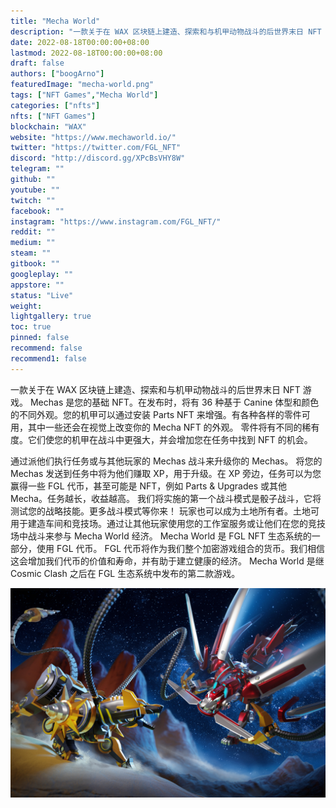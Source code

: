 ```yaml
---
title: "Mecha World"
description: "一款关于在 WAX 区块链上建造、探索和与机甲动物战斗的后世界末日 NFT 游戏."
date: 2022-08-18T00:00:00+08:00
lastmod: 2022-08-18T00:00:00+08:00
draft: false
authors: ["boogArno"]
featuredImage: "mecha-world.png"
tags: ["NFT Games","Mecha World"]
categories: ["nfts"]
nfts: ["NFT Games"]
blockchain: "WAX"
website: "https://www.mechaworld.io/"
twitter: "https://twitter.com/FGL_NFT"
discord: "http://discord.gg/XPcBsVHY8W"
telegram: ""
github: ""
youtube: ""
twitch: ""
facebook: ""
instagram: "https://www.instagram.com/FGL_NFT/"
reddit: ""
medium: ""
steam: ""
gitbook: ""
googleplay: ""
appstore: ""
status: "Live"
weight: 
lightgallery: true
toc: true
pinned: false
recommend: false
recommend1: false
---
```

一款关于在 WAX 区块链上建造、探索和与机甲动物战斗的后世界末日 NFT 游戏。
Mechas 是您的基础 NFT。在发布时，将有 36 种基于 Canine 体型和颜色的不同外观。您的机甲可以通过安装 Parts NFT 来增强。有各种各样的零件可用，其中一些还会在视觉上改变你的 Mecha NFT 的外观。
零件将有不同的稀有度。它们使您的机甲在战斗中更强大，并会增加您在任务中找到 NFT 的机会。

通过派他们执行任务或与其他玩家的 Mechas 战斗来升级你的 Mechas。
将您的 Mechas 发送到任务中将为他们赚取 XP，用于升级。在 XP 旁边，任务可以为您赢得一些 FGL 代币，甚至可能是 NFT，例如 Parts & Upgrades 或其他 Mecha。任务越长，收益越高。
我们将实施的第一个战斗模式是骰子战斗，它将测试您的战略技能。更多战斗模式等你来！
玩家也可以成为土地所有者。土地可用于建造车间和竞技场。通过让其他玩家使用您的工作室服务或让他们在您的竞技场中战斗来参与 Mecha World 经济。
Mecha World 是 FGL NFT 生态系统的一部分，使用 FGL 代币。 FGL 代币将作为我们整个加密游戏组合的货币。我们相信这会增加我们代币的价值和寿命，并有助于建立健康的经济。 Mecha World 是继 Cosmic Clash 之后在 FGL 生态系统中发布的第二款游戏。

![mechaworld-dapp-games-wax-image1_f4492a305000b60489e7e964b8f76efb](mechaworld-dapp-games-wax-image1_f4492a305000b60489e7e964b8f76efb.png)